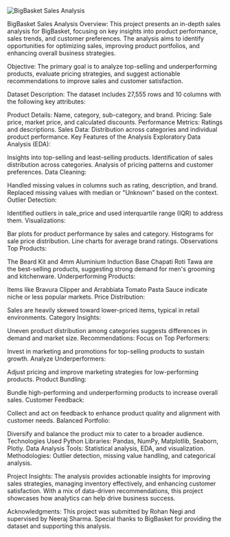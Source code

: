 ![BigBasket Sales Analysis](https://agfundernews.com/wp-content/uploads/2020/04/bigbasketfinal2.png)

BigBasket Sales Analysis Overview: This project presents an in-depth sales analysis for BigBasket, focusing on key insights into product performance, sales trends, and customer preferences. The analysis aims to identify opportunities for optimizing sales, improving product portfolios, and enhancing overall business strategies.

Objective: The primary goal is to analyze top-selling and underperforming products, evaluate pricing strategies, and suggest actionable recommendations to improve sales and customer satisfaction.

Dataset Description: The dataset includes 27,555 rows and 10 columns with the following key attributes:

Product Details: Name, category, sub-category, and brand. Pricing: Sale price, market price, and calculated discounts. Performance Metrics: Ratings and descriptions. Sales Data: Distribution across categories and individual product performance. Key Features of the Analysis Exploratory Data Analysis (EDA):

Insights into top-selling and least-selling products. Identification of sales distribution across categories. Analysis of pricing patterns and customer preferences. Data Cleaning:

Handled missing values in columns such as rating, description, and brand. Replaced missing values with median or "Unknown" based on the context. Outlier Detection:

Identified outliers in sale_price and used interquartile range (IQR) to address them. Visualizations:

Bar plots for product performance by sales and category. Histograms for sale price distribution. Line charts for average brand ratings. Observations Top Products:

The Beard Kit and 4mm Aluminium Induction Base Chapati Roti Tawa are the best-selling products, suggesting strong demand for men's grooming and kitchenware. Underperforming Products:

Items like Bravura Clipper and Arrabbiata Tomato Pasta Sauce indicate niche or less popular markets. Price Distribution:

Sales are heavily skewed toward lower-priced items, typical in retail environments. Category Insights:

Uneven product distribution among categories suggests differences in demand and market size. Recommendations: Focus on Top Performers:

Invest in marketing and promotions for top-selling products to sustain growth. Analyze Underperformers:

Adjust pricing and improve marketing strategies for low-performing products. Product Bundling:

Bundle high-performing and underperforming products to increase overall sales. Customer Feedback:

Collect and act on feedback to enhance product quality and alignment with customer needs. Balanced Portfolio:

Diversify and balance the product mix to cater to a broader audience. Technologies Used Python Libraries: Pandas, NumPy, Matplotlib, Seaborn, Plotly. Data Analysis Tools: Statistical analysis, EDA, and visualization. Methodologies: Outlier detection, missing value handling, and categorical analysis.

Project Insights: The analysis provides actionable insights for improving sales strategies, managing inventory effectively, and enhancing customer satisfaction. With a mix of data-driven recommendations, this project showcases how analytics can help drive business success.

Acknowledgments: This project was submitted by Rohan Negi and supervised by Neeraj Sharma. Special thanks to BigBasket for providing the dataset and supporting this analysis.
